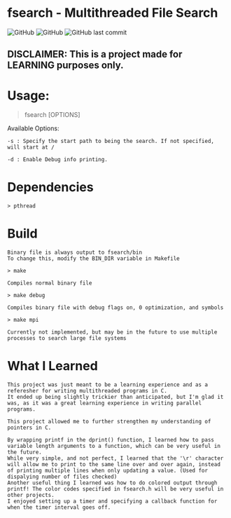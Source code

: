 # fsearch - Multithreaded File Search

![GitHub](https://img.shields.io/github/license/DavidLekei/fsearch)
![GitHub](https://img.shields.io/badge/Valgrind-0%20Leaks-brightgreen)
![GitHub last commit](https://img.shields.io/github/last-commit/DavidLekei/fsearch)

## **DISCLAIMER: This is a project made for LEARNING purposes only.**

# Usage:

> fsearch <filename> [OPTIONS]

Available Options:

	-s : Specify the start path to being the search. If not specified, will start at /

	-d : Enable Debug info printing.

# Dependencies

	> pthread

# Build

	Binary file is always output to fsearch/bin
	To change this, modify the BIN_DIR variable in Makefile

	> make

	Compiles normal binary file

	> make debug

	Compiles binary file with debug flags on, 0 optimization, and symbols

	> make mpi

	Currently not implemented, but may be in the future to use multiple processes to search large file systems

# What I Learned

	This project was just meant to be a learning experience and as a referesher for writing multithreaded programs in C.
	It ended up being slightly trickier than anticipated, but I'm glad it was, as it was a great learning experience in writing parallel programs.

	This project allowed me to further strengthen my understanding of pointers in C.

	By wrapping printf in the dprint() function, I learned how to pass variable length arguments to a function, which can be very useful in the future.
	While very simple, and not perfect, I learned that the '\r' character will allow me to print to the same line over and over again, instead of printing multiple lines when only updating a value. (Used for dispalying number of files checked)
	Another useful thing I learned was how to do colored output through printf! The color codes specified in fsearch.h will be very useful in other projects.
	I enjoyed setting up a timer and specifying a callback function for when the timer interval goes off.